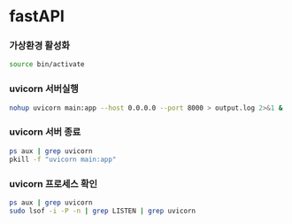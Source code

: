 # fastAPI

### 가상환경 활성화
```bash
source bin/activate
```

### uvicorn 서버실행
```bash
nohup uvicorn main:app --host 0.0.0.0 --port 8000 > output.log 2>&1 &
```

### uvicorn 서버 종료
```bash
ps aux | grep uvicorn
pkill -f "uvicorn main:app"
```

### uvicorn 프로세스 확인
```bash
ps aux | grep uvicorn
sudo lsof -i -P -n | grep LISTEN | grep uvicorn
```
